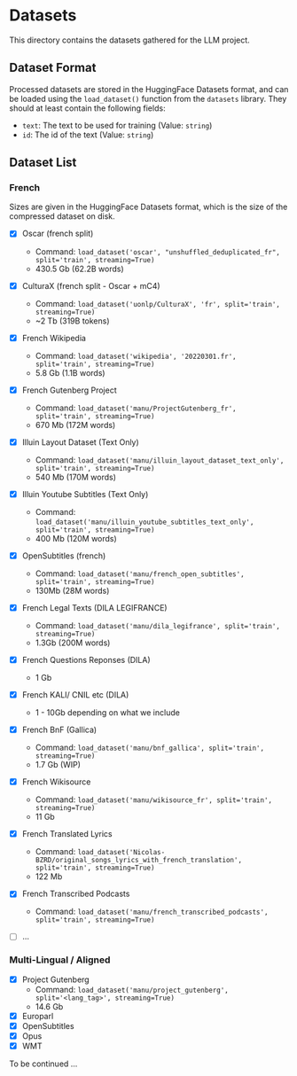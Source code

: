 # Datasets

This directory contains the datasets gathered for the LLM project.

## Dataset Format

Processed datasets are stored in the HuggingFace Datasets format, and can be loaded using the `load_dataset()` function from the `datasets` library.
They should at least contain the following fields:
- `text`: The text to be used for training (Value: `string`)
- `id`: The id of the text (Value: `string`)

## Dataset List

### French
Sizes are given in the HuggingFace Datasets format, which is the size of the compressed dataset on disk.

- [x] Oscar (french split)
    - Command: `load_dataset('oscar', "unshuffled_deduplicated_fr", split='train', streaming=True)`
    - 430.5 Gb (62.2B words)
- [x] CulturaX (french split - Oscar + mC4)
    - Command: `load_dataset('uonlp/CulturaX', 'fr', split='train', streaming=True)`
    - ~2 Tb  (319B tokens)
- [x] French Wikipedia
    - Command: `load_dataset('wikipedia', '20220301.fr', split='train', streaming=True)`
    - 5.8 Gb (1.1B words)
- [x] French Gutenberg Project
    - Command: `load_dataset('manu/ProjectGutenberg_fr', split='train', streaming=True)`
    - 670 Mb (172M words)
- [x] Illuin Layout Dataset (Text Only)
    - Command: `load_dataset('manu/illuin_layout_dataset_text_only', split='train', streaming=True)`
    - 540 Mb (170M words)
- [x] Illuin Youtube Subtitles (Text Only)
    - Command: `load_dataset('manu/illuin_youtube_subtitles_text_only', split='train', streaming=True)`
    - 400 Mb (120M words)
- [x] OpenSubtitles (french)
    - Command: `load_dataset('manu/french_open_subtitles', split='train', streaming=True)`
    - 130Mb (28M words)
- [x] French Legal Texts (DILA LEGIFRANCE)
    - Command: `load_dataset('manu/dila_legifrance', split='train', streaming=True)`
    - 1.3Gb (200M words)
- [x] French Questions Reponses (DILA)
    - 1 Gb
- [x] French KALI/ CNIL etc  (DILA)
    - 1 - 10Gb depending on what we include
- [x] French BnF (Gallica)
    - Command: `load_dataset('manu/bnf_gallica', split='train', streaming=True)`
    - 1.7 Gb (WIP)
- [x] French Wikisource
    - Command: `load_dataset('manu/wikisource_fr', split='train', streaming=True)`
    - 11 Gb
- [x] French Translated Lyrics
    - Command: `load_dataset('Nicolas-BZRD/original_songs_lyrics_with_french_translation', split='train', streaming=True)`
    - 122 Mb
- [x] French Transcribed Podcasts
  - Command: `load_dataset('manu/french_transcribed_podcasts', split='train', streaming=True)`
- [ ] ...


### Multi-Lingual / Aligned

- [x] Project Gutenberg
    - Command: `load_dataset('manu/project_gutenberg', split='<lang_tag>', streaming=True)`
    - 14.6 Gb
- [x] Europarl
- [x] OpenSubtitles
- [x] Opus
- [x] WMT

To be continued ...

